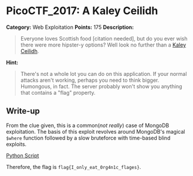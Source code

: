 # PicoCTF_2017: A Kaley Ceilidh

**Category:** Web Exploitation
**Points:** 175
**Description:**

>Everyone loves Scottish food [citation needed], but do you ever wish there were more hipster-y options? Well look no further than a [Kaley Ceilidh](http://shell2017.picoctf.com:8080/).

**Hint:**

>There's not a whole lot you can do on this application. If your normal attacks aren't working, perhaps you need to think bigger. Humongous, in fact.
The server probably won't show you anything that contains a "flag" property.

## Write-up
From the clue given, this is a common(_not really_) case of MongoDB exploitation. The basis of this exploit revolves around MongoDB's magical `$where` function followed by a slow bruteforce with time-based blind exploits.

[Python Script](solve.py)

Therefore, the flag is `flag{I_only_eat_0rg4n1c_flages}`.